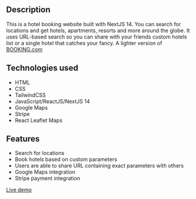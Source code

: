 ## Description

This is a hotel booking website built with NextJS 14. You can search for locations and get hotels, apartments, resorts and more around the globe. It uses URL-based search so you can share with your friends custom hotels list or a single hotel that catches your fancy. A lighter version of [BOOKING.com](https://booking.com)

## Technologies used

- HTML
- CSS
- TailwindCSS
- JavaScript/ReactJS/NextJS 14
- Google Maps
- Stripe
- React Leaflet Maps

## Features

- Search for locations
- Book hotels based on custom parameters
- Users are able to share URL containing exact parameters with others
- Google Maps integration
- Stripe payment integration

[Live demo](https://paradise-view-green.vercel.app)
